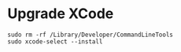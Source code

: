 # Upgrade XCode

```shell
sudo rm -rf /Library/Developer/CommandLineTools
sudo xcode-select --install
```
